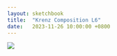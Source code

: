 ```yaml
---
layout: sketchbook
title:  "Krenz Composition L6"
date:   2023-11-26 10:00:00 +0800
---
```


<img src="/Sketchbook/Images/{{ page.date | date: '%Y-%m-%d' }}/preview.jpg">
